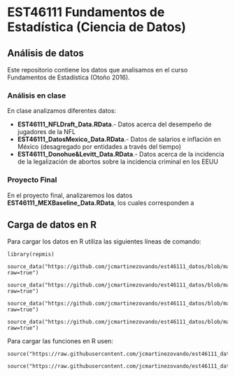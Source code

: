 # EST46111 Fundamentos de Estadística (Ciencia de Datos)

## Análisis de datos

Este repositorio contiene los datos que analisamos en el curso Fundamentos de Estadística (Otoño 2016).

### Análisis en clase

En clase analizamos diferentes datos:
- **EST46111_NFLDraft_Data.RData**.- Datos acerca del desempeño de jugadores de la NFL
- **EST46111_DatosMexico_Data.RData**.- Datos de salarios e inflación en México (desagregado por entidades a través del tiempo)
- **EST46111_Donohue&Levitt_Data.RData**.- Datos acerca de la incidencia de la legalización de abortos sobre la incidencia criminal en los EEUU

### Proyecto Final

En el proyecto final, analizaremos los datos **EST46111_MEXBaseline_Data.RData**, los cuales corresponden a 

## Carga de datos en R

Para cargar los datos en R utiliza las siguientes líneas de comando:

```
library(repmis)

source_data("https://github.com/jcmartinezovando/est46111_datos/blob/master/EST46111_NFLDraft_Data.RData?raw=true")

source_data("https://github.com/jcmartinezovando/est46111_datos/blob/master/EST46111_DatosMexico_Data.RData?raw=true")

source_data("https://github.com/jcmartinezovando/est46111_datos/blob/master/EST46111_Donohue&Levitt_Data.RData?raw=true")

source_data("https://github.com/jcmartinezovando/est46111_datos/blob/master/EST46111_MEXBaseline_Data.RData?raw=true")
```

Para cargar las funciones en R usen:

```
source("https://raw.githubusercontent.com/jcmartinezovando/est46111_datos/master/BayLinReg.R")

source("https://raw.githubusercontent.com/jcmartinezovando/est46111_datos/master/BayHierLinReg.R")
```
